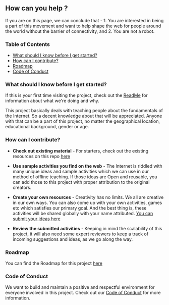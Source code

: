 ## How can you help ?

If you are on this page, we can conclude that - 1. You are interested in being a part of this movement and want to help shape the web for people around the world without the barrier of connectivity, and 2. You are not a robot.

### Table of Contents

* [What should I know before I get started?](#what-should-i-know-before-i-get-started)
* [How can I contribute?](#how-can-i-contribute)
* [Roadmap](#roadmap)
* [Code of Conduct](#code-of-conduct)


### What should I know before I get started?

If this is your first time visiting the project, check out the [ReadMe](README.md) for information about what we're doing and why.

This project basically deals with teaching people about the fundamentals of the Internet. So a decent knowledge about that will be appreciated. Anyone with that can be a part of this project, no matter the geographical location, educational background, gender or age. 

### How can I contribute?

* **Check out existing material** - For starters, check out the existing resources on this repo [here](https://github.com/vi5halc/Teach-The-Web-without-the-Web/blob/master/SAMPLE-ACTIVITIES.md)

* **Use sample activities you find on the web** - The Internet is riddled with many unique ideas and sample activities which we can use in our method of offline teaching. If those ideas are Open and reusable, you can add those to this project with proper attribution to the original creators.

* **Create your own resources** - Creativity has no limits. We all are creative in our own ways. You can also come up with your own activities, games etc which satisfies our primary goal. And the best thing is, these activities will be shared globally with your name attributed. [You can submit your ideas here](https://docs.google.com/forms/d/e/1FAIpQLSdK2ZM_Y2pGxI0eLO30DH9utPWlOjWN-ZJWIMNvlBKvUU60NA/viewform)

* **Review the submitted activities** - Keeping in mind the scalability of this project, it will also need some expert reviewers to keep a track of incoming suggestions and ideas, as we go along the way.

### Roadmap

You can find the Roadmap for this project [here](https://docs.google.com/document/d/1_OiC_6y-ynMiEWg5CixLSPY3A7jBc4EujvXgfxJInPA/edit?usp=sharing)

### Code of Conduct

We want to build and maintain a positive and respectful environment for everyone involved in this project. Check out our [Code of Conduct](CODE-OF-CONDUCT.md) for more information.
